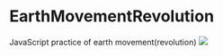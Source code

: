 # EarthMovementRevolution
JavaScript practice of earth movement(revolution)
<img src="https://postfiles.pstatic.net/MjAxOTEwMjhfMTUx/MDAxNTcyMjMzOTA3MzM1.K3otED4tBY2X1CBKTGR-m3SIfOvc7JO7nvhGbvYL37sg.qUzmZXV-LMoxdrvvvDr76QtVXggcrCoDXBEZPmPY2d8g.PNG.katejuyeon_/%EC%A0%9C%EB%AA%A9_%EC%97%86%EC%9D%8C.png?type=w966">
